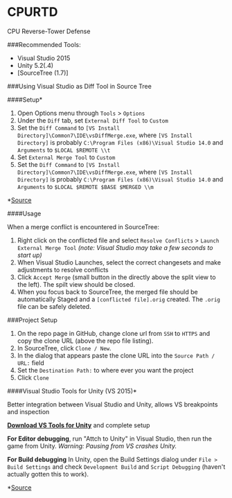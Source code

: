 # CPURTD
CPU Reverse-Tower Defense

###Recommended Tools:
- Visual Studio 2015
- Unity 5.2(.4)
- [SourceTree (1.7)]

###Using Visual Studio as Diff Tool in Source Tree

####Setup*
1. Open Options menu through `Tools` > `Options`
2. Under the `Diff` tab, set `External Diff Tool` to `Custom`
3. Set the `Diff Command` to `[VS Install Directory]\Common7\IDE\vsDiffMerge.exe`, where `[VS Install Directory]` is probably `C:\Program Files (x86)\Visual Studio 14.0` and `Arguments` to `$LOCAL $REMOTE \\t`
4. Set `External Merge Tool` to `Custom`
5. Set the `Diff Command` to `[VS Install Directory]\Common7\IDE\vsDiffMerge.exe`, where `[VS Install Directory]` is probably `C:\Program Files (x86)\Visual Studio 14.0` and `Arguments` to `$LOCAL $REMOTE $BASE $MERGED \\m`

*[Source](https://github.com/Inmeta/Knowledge/wiki/Setting-Up-DiffMerge#setting-up-diff-and-merge-for-sourcetree)

####Usage

When a merge conflict is encountered in SourceTree:

1. Right click on the conflicted file and select `Resolve Conflicts` > `Launch External Merge Tool` *(note: Visual Studio may take a few seconds to start up)*
2. When Visual Studio Launches, select the correct changesets and make adjustments to resolve conflicts
3. Click `Accept Merge` (small button in the directly above the split view to the left). The spilt view should be closed.
4. When you focus back to SourceTree, the merged file should be automatically Staged and a `[conflicted file].orig` created. The `.orig` file can be safely deleted.

###Project Setup

1. On the repo page in GitHub, change clone url from `SSH` to `HTTPS` and copy the clone URL (above the repo file listing).
2. In SourceTree, click `Clone / New`.
3. In the dialog that appears paste the clone URL into the `Source Path / URL:` field
2. Set the `Destination Path:` to where ever you want the project
3. Click `Clone`

####Visual Studio Tools for Unity (VS 2015)*

Better integration between Visual Studio and Unity, allows VS breakpoints and inspection

**[Download VS Tools for Unity](https://visualstudiogallery.msdn.microsoft.com/8d26236e-4a64-4d64-8486-7df95156aba9)** and complete setup

**For Editor debugging**, run "Attch to Unity" in Visual Studio, then run the game from Unity. *Warning: Pausing from VS crashes Unity.*

**For Build debugging** In Unity, open the Build Settings dialog under `File > Build Settings` and check `Development Build` and `Script Debugging` (haven't actually gotten this to work).

*[Source](https://msdn.microsoft.com/en-us/library/dn940025.aspx)
